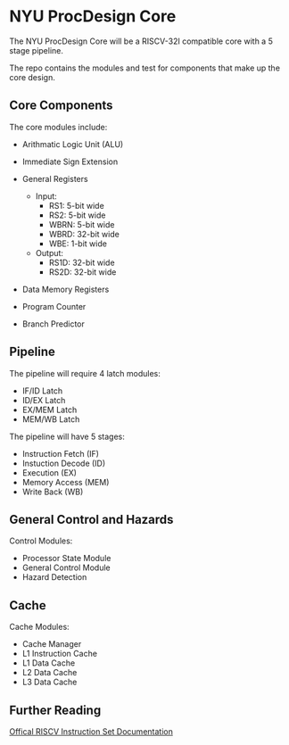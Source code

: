 # NYU ProcDesign Core

The NYU ProcDesign Core will be a RISCV-32I compatible core with a 5 stage pipeline.

The repo contains the modules and test for components that make up the core design.

## Core Components

The core modules include:

- Arithmatic Logic Unit (ALU)

- Immediate Sign Extension

- General Registers
  - Input:
      - RS1: 5-bit wide
      - RS2: 5-bit wide
      - WBRN: 5-bit wide 
      - WBRD: 32-bit wide 
      - WBE: 1-bit wide
  - Output:
      - RS1D: 32-bit wide
      - RS2D: 32-bit wide
  
- Data Memory Registers

- Program Counter

- Branch Predictor 

## Pipeline

The pipeline will require 4 latch modules:
- IF/ID Latch
- ID/EX Latch
- EX/MEM Latch
- MEM/WB Latch

The pipeline will have 5 stages:
- Instruction Fetch (IF)
- Instuction Decode (ID)
- Execution (EX)
- Memory Access (MEM)
- Write Back (WB)

## General Control and Hazards

Control Modules:
- Processor State Module
- General Control Module
- Hazard Detection

## Cache

Cache Modules:
- Cache Manager
- L1 Instruction Cache
- L1 Data Cache
- L2 Data Cache
- L3 Data Cache

## Further Reading

[Offical RISCV Instruction Set Documentation](/https://riscv.org/wp-content/uploads/2017/05/riscv-spec-v2.2.pdf)
